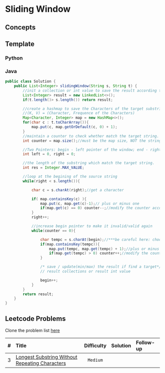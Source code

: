 # Sliding Window

## Concepts

## Template

### Python

### Java

```java
public class Solution {
    public List<Integer> slidingWindow(String s, String t) {
        //init a collection or int value to save the result according the question.
        List<Integer> result = new LinkedList<>();
        if(t.length()> s.length()) return result;

        //create a hashmap to save the Characters of the target substring.
        //(K, V) = (Character, Frequence of the Characters)
        Map<Character, Integer> map = new HashMap<>();
        for(char c : t.toCharArray()){
            map.put(c, map.getOrDefault(c, 0) + 1);
        }
        //maintain a counter to check whether match the target string.
        int counter = map.size();//must be the map size, NOT the string size because the char may be duplicate.

        //Two Pointers: begin - left pointer of the window; end - right pointer of the window
        int left = 0, right = 0;

        //the length of the substring which match the target string.
        int res = Integer.MAX_VALUE;

        //loop at the begining of the source string
        while(right < s.length()){

            char c = s.charAt(right);//get a character

            if( map.containsKey(c) ){
                map.put(c, map.get(c)-1);// plus or minus one
                if(map.get(c) == 0) counter--;//modify the counter according the requirement(different condition).
            }
            right++;

            //increase begin pointer to make it invalid/valid again
            while(counter == 0){

                char tempc = s.charAt(begin);//***be careful here: choose the char at begin pointer, NOT the end pointer
                if(map.containsKey(tempc)){
                    map.put(tempc, map.get(tempc) + 1);//plus or minus one
                    if(map.get(tempc) > 0) counter++;//modify the counter according the requirement(different condition).
                }

                /* save / update(min/max) the result if find a target*/
                // result collections or result int value

                begin++;
            }
        }
        return result;
    }
}

```

## Leetcode Problems

Clone the problem list [here](https://leetcode.com/list/xicd07oh)

|  #  | Title                                                                                                                           | Difficulty | Solution | Follow-up |
| :-: | :------------------------------------------------------------------------------------------------------------------------------ | :--------: | :------: | :-------- |
|  3  | [Longest Substring Without Repeating Characters](https://leetcode.com/problems/longest-substring-without-repeating-characters/) |  `Medium`  |          |           |
